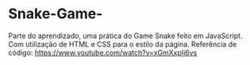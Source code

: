 # Snake-Game-
Parte do aprendizado, uma prática do Game Snake feito em JavaScript. Com utilização de HTML e CSS para o estilo da página. 
Referência de código: <a href="https://www.youtube.com/watch?v=xGmXxpIj6vs" target="_blank">https://www.youtube.com/watch?v=xGmXxpIj6vs</a>
